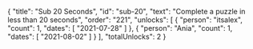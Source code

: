 {
  "title": "Sub 20 Seconds",
  "id": "sub-20",
  "text": "Complete a puzzle in less than 20 seconds",
  "order": "221",
  "unlocks": [
    {
      "person": "itsalex",
      "count": 1,
      "dates": [
        "2021-07-28"
      ]
    },
    {
      "person": "Ania",
      "count": 1,
      "dates": [
        "2021-08-02"
      ]
    }
  ],
  "totalUnlocks": 2
}
